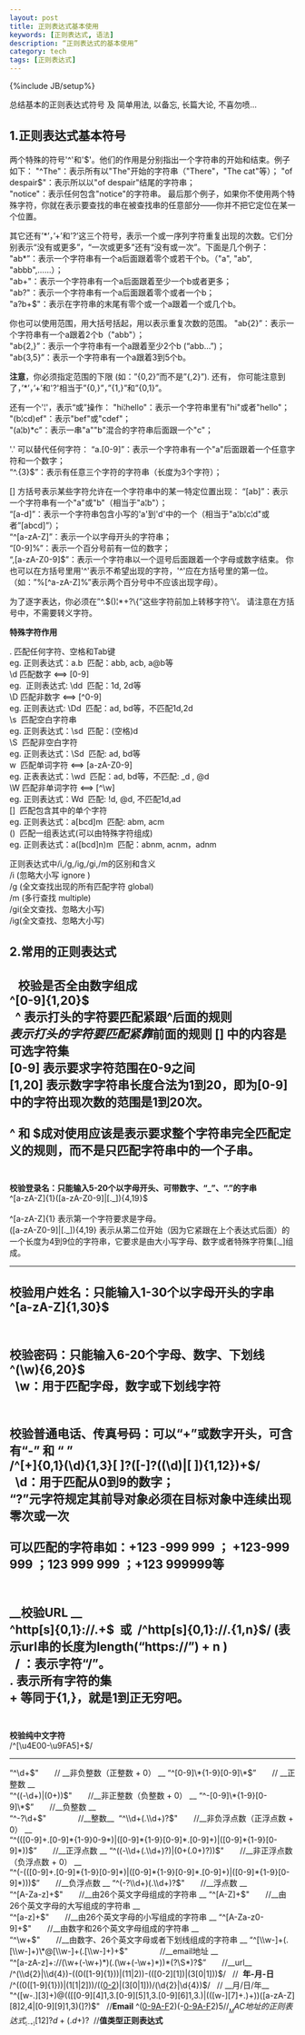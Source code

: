 ```yaml
---
layout: post
title: 正则表达式基本使用
keywords: [正则表达式, 语法]
description: “正则表达式的基本使用”
category: tech
tags: [正则表达式]
---
```

{%include JB/setup%}

总结基本的正则表达式符号 及 简单用法, 以备忘, 长篇大论, 不喜勿喷...

## 1.正则表达式基本符号

两个特殊的符号'^'和'$'。他们的作用是分别指出一个字符串的开始和结束。例子如下：
"^The"：表示所有以"The"开始的字符串（"There"，"The cat"等）；  
"of despair$"：表示所以以"of despair"结尾的字符串；  
"notice"：表示任何包含"notice"的字符串。
最后那个例子，如果你不使用两个特殊字符，你就在表示要查找的串在被查找串的任意部分——你并不把它定位在某一个位置。

其它还有’\*’，’+’和’?’这三个符号，表示一个或一序列字符重复出现的次数。它们分别表示“没有或更多”，“一次或更多”还有“没有或一次”。下面是几个例子：
"ab\*”：表示一个字符串有一个a后面跟着零个或若干个b。（"a", "ab", "abbb",……）；  
"ab+"：表示一个字符串有一个a后面跟着至少一个b或者更多；  
"ab?"：表示一个字符串有一个a后面跟着零个或者一个b；  
"a?b+$"：表示在字符串的末尾有零个或一个a跟着一个或几个b。

你也可以使用范围，用大括号括起，用以表示重复次数的范围。
"ab{2}”：表示一个字符串有一个a跟着2个b（"abb"）；  
"ab{2,}”：表示一个字符串有一个a跟着至少2个b (“abb…”)；  
"ab{3,5}”：表示一个字符串有一个a跟着3到5个b。

__注意__，你必须指定范围的下限 (如：”{0,2}”而不是”{,2}”).
还有， 你可能注意到了，’\*’，’+’和'?'相当于”{0,}”，”{1,}”和”{0,1}”。
  
还有一个'¦'，表示“或”操作：
"hi¦hello"：表示一个字符串里有"hi"或者"hello"；  
"(b¦cd)ef"：表示"bef"或"cdef"；  
"(a¦b)\*c”：表示一串"a""b"混合的字符串后面跟一个"c"；

'.'  可以替代任何字符：
“a.[0-9]”：表示一个字符串有一个"a"后面跟着一个任意字符和一个数字；  
“^.{3}$”：表示有任意三个字符的字符串（长度为3个字符）；

[]  方括号表示某些字符允许在一个字符串中的某一特定位置出现：
“[ab]”：表示一个字符串有一个"a"或"b"（相当于"a¦b"）；  
“[a-d]”：表示一个字符串包含小写的'a'到'd'中的一个（相当于"a¦b¦c¦d"或者”[abcd]”）；  
“^[a-zA-Z]”：表示一个以字母开头的字符串；  
“[0-9]%”：表示一个百分号前有一位的数字；  
“,[a-zA-Z0-9]$”：表示一个字符串以一个逗号后面跟着一个字母或数字结束。
你也可以在方括号里用'^'表示不希望出现的字符，'^'应在方括号里的第一位。（如：”%[^a-zA-Z]%”表示两个百分号中不应该出现字母）。

为了逐字表达，你必须在”^.$()¦\*+?\\{”这些字符前加上转移字符’\\’。
请注意在方括号中，不需要转义字符。

__特殊字符作用__ 

.   匹配任何字符、空格和Tab键   
eg.  正则表达式：a.b   匹配：abb,  acb,  a@b等    
\\d 匹配数字  \<==\>  [0-9]     
eg.  正则表达式:  \\dd   匹配：1d, 2d等    
\\D 匹配非数字  \<==\>  [^0-9]       
eg.  正则表达式:  \\Dd   匹配：ad, bd等，不匹配1d,2d      
\\s  匹配空白字符串        
eg.  正则表达式：\\sd   匹配：(空格)d     
\\S  匹配非空白字符      
eg.  正则表达式：\\Sd   匹配:  ad, bd等       
w   匹配单词字符       \<==\>    [a-zA-Z0-9]        
eg.  正表表达式：\\wd   匹配：ad, bd等，不匹配: \_d , @d      
\\W 匹配非单词字符    \<==\>     [^\\w]      
eg.  正则表达式：Wd    匹配:  !d,  @d,   不匹配1d,ad        
[]   匹配包含其中的单个字符       
eg.  正则表达式：a[bcd]m  匹配: abm,  acm       
()    匹配一组表达式(可以由特殊字符组成)       
eg.  正则表达式：a([bcd]n)m  匹配：abnm,  acnm，adnm        

正则表达式中/i,/g,/ig,/gi,/m的区别和含义    
/i (忽略大小写 ignore )  
/g (全文查找出现的所有匹配字符 global)  
/m (多行查找 multiple)  
/gi(全文查找、忽略大小写)  
/ig(全文查找、忽略大小写)

## 2.常用的正则表达式
  
__校验是否全由数字组成__        
^[0-9]{1,20}$         
 
^ 表示打头的字符要匹配紧跟^后面的规则       
$ 表示打头的字符要匹配紧靠$前面的规则
[] 中的内容是可选字符集   
[0-9] 表示要求字符范围在0-9之间      
[1,20] 表示数字字符串长度合法为1到20，即为[0-9]中的字符出现次数的范围是1到20次。        
           
^ 和 $成对使用应该是表示要求整个字符串完全匹配定义的规则，而不是只匹配字符串中的一个子串。         
 
---- 
__校验登录名：只能输入5-20个以字母开头、可带数字、“\_”、“.”的字串__      
^[a-zA-Z]{1}([a-zA-Z0-9]|[.\_]){4,19}$      
            
^[a-zA-Z]{1} 表示第一个字符要求是字母。           
([a-zA-Z0-9]|[.\_]){4,19} 表示从第二位开始（因为它紧跟在上个表达式后面）的一个长度为4到9位的字符串，它要求是由大小写字母、数字或者特殊字符集[.\_]组成。        

---- 
__校验用户姓名：只能输入1-30个以字母开头的字串__        
^[a-zA-Z]{1,30}$              
 
----           
__校验密码：只能输入6-20个字母、数字、下划线__        
^(\\w){6,20}$       
 
\\w：用于匹配字母，数字或下划线字符          
 
---- 
__校验普通电话、传真号码：可以“+”或数字开头，可含有“-” 和 “ ”__        
/^[+]{0,1}(\\d){1,3}[ ]?([-]?((\\d)|[ ]){1,12})+$/             
 
\\d：用于匹配从0到9的数字；          
“?”元字符规定其前导对象必须在目标对象中连续出现零次或一次           
       
可以匹配的字符串如：+123 -999 999 ； +123-999 999 ；123 999 999 ；+123 999999等         
 
---- 
__校验URL __       
^http[s]{0,1}://.+$   或   /^http[s]{0,1}://.{1,n}$/ (表示url串的长度为length(“https://”) + n )         
 
 / ：表示字符“/”。     
. 表示所有字符的集       
+ 等同于{1,}，就是1到正无穷吧。      
 
----     
__校验纯中文字符__     
/^[\\u4E00-\\u9FA5]+$/            

----      
“^\\d+$"　　// __非负整数（正整数 + 0） __  
“^[0-9]\*{1-9}[0-9]\*$”　　// __正整数 __  
“^((-\\d+)|(0+))$"　　//__非正整数（负整数 + 0） __  
“^-[0-9]\*{1-9}[0-9]\*$”　　//__负整数 __  
“^-?\\d+$"　　　　//__整数__   
“^\\d+(.\\d+)?$"　　//__非负浮点数（正浮点数 + 0） __  
“^(([0-9]+.[0-9]\*{1-9}0-9\*)|([0-9]\*{1-9}[0-9]\*.[0-9]+)|([0-9]\*{1-9}[0-9]\*))$”　　//__正浮点数 __  
“^((-\\d+(.\\d+)?)|(0+(.0+)?))$"　　//__非正浮点数（负浮点数 + 0） __  
“^(-(([0-9]+.[0-9]\*{1-9}[0-9]\*)|([0-9]\*{1-9}[0-9]\*.[0-9]+)|([0-9]\*{1-9}[0-9]\*)))$”　　//__负浮点数 __  
“^(-?\\d+)(.\\d+)?$"　　//__浮点数 __  
“^[A-Za-z]+$"　　//__由26个英文字母组成的字符串 __  
“^[A-Z]+$"　　//__由26个英文字母的大写组成的字符串 __  
“^[a-z]+$"　　//__由26个英文字母的小写组成的字符串 __  
“^[A-Za-z0-9]+$"　　//__由数字和26个英文字母组成的字符串 __  
“^\\w+$"　　//__由数字、26个英文字母或者下划线组成的字符串 __  
“^[\\w-]+(.[\\w-]+)\*@[\\w-]+(.[\\w-]+)+$"　　　　//__email地址 __  
“^[a-zA-z]+://(\\w+(-\\w+)\*)(.(\\w+(-\\w+)\*))\*(?\\S\*)?$”　　//__url__  
/^(\\d{2}|\\d{4})-((0([1-9]{1}))|(11|2))-(([0-2][1])|(3[0|1]))$/   //  __年-月-日__  
/^((0([1-9]{1}))|(1[1|2]))/(([0-2][2])|(3[0|1]))/(\\d{2}|\\d{4})$/   // __月/日/年__  
"^([w-.][3]+)@(([[0-9][4]1,3.[0-9][5]1,3.[0-9][6]1,3.)|(([w-][7]+.)+))([a-zA-Z][8]2,4|[0-9][9]1,3)(]?)$"   //__Email__
^([0-9A-F][10]2)(-[0-9A-F][11]2)5$   //__MAC地址的正则表达式__  
^[-+][12]?d+(.d+)?$  //__值类型正则表达式__

[1]:	[1-9]%7B1%7D
[2]:	[1-9]%7B1%7D
[3]:	#
[4]:	#
[5]:	#
[6]:	#
[7]:	#
[8]:	#
[9]:	#
[10]:	#
[11]:	#
[12]:	#